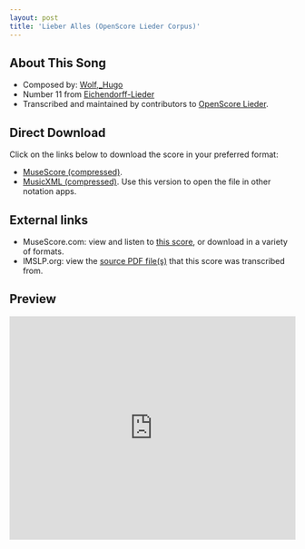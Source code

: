```yaml
---
layout: post
title: 'Lieber Alles (OpenScore Lieder Corpus)'
---
```


## About This Song

- Composed by: [Wolf,_Hugo](https://fourscoreandmore.org/openscore/lieder/Wolf,_Hugo)
- Number 11 from [Eichendorff-Lieder](https://fourscoreandmore.org/openscore/lieder/Wolf,_Hugo/Eichendorff-Lieder)
- Transcribed and maintained by contributors to [OpenScore Lieder].

[OpenScore Lieder]: https://musescore.com/openscore-lieder-corpus

## Direct Download

Click on the links below to download the score in your preferred format:
- [MuseScore (compressed)](https://github.com/openscore/lieder/blob/main/scores/Wolf,_Hugo/Eichendorff-Lieder/11_Lieber_Alles/lc4945807.mscz?raw=true).
- [MusicXML (compressed)](https://github.com/openscore/lieder/blob/main/scores/Wolf,_Hugo/Eichendorff-Lieder/11_Lieber_Alles/lc4945807.mxl?raw=true). Use this version to open the file in other notation apps.

## External links

- MuseScore.com: view and listen to [this score][MuseScore], or download in a variety of formats.
- IMSLP.org: view the [source PDF file(s)][IMSLP] that this score was transcribed from.

[MuseScore]: https://musescore.com/score/4945807
[IMSLP]: https://imslp.org/wiki/Special:ReverseLookup/23172

## Preview

<iframe width="100%" height="394" src="https://musescore.com/openscore-lieder-corpus/scores/4945807/embed" frameborder="0" allowfullscreen allow="autoplay; fullscreen"></iframe>
